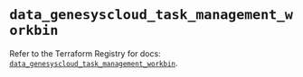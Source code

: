 # `data_genesyscloud_task_management_workbin`

Refer to the Terraform Registry for docs: [`data_genesyscloud_task_management_workbin`](https://registry.terraform.io/providers/mypurecloud/genesyscloud/1.70.0/docs/data-sources/task_management_workbin).
